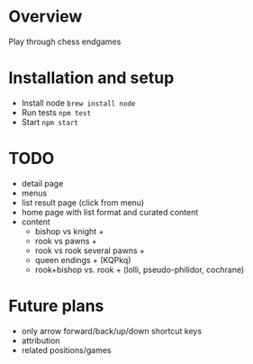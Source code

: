 # Overview

Play through chess endgames

# Installation and setup

* Install node `brew install node`
* Run tests `npm test`
* Start `npm start`

# TODO

- detail page
- menus
- list result page (click from menu)
- home page with list format and curated content
- content
    - bishop vs knight +
    - rook vs pawns +
    - rook vs rook several pawns +
    - queen endings + (KQPkq)
    - rook+bishop vs. rook + (lolli, pseudo-philidor, cochrane)

# Future plans

- only arrow forward/back/up/down shortcut keys
- attribution
- related positions/games
